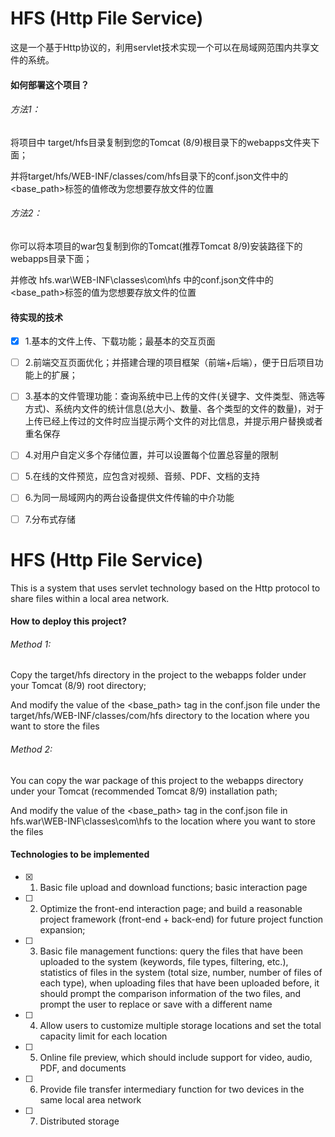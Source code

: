 # HFS (Http File Service)

这是一个基于Http协议的，利用servlet技术实现一个可以在局域网范围内共享文件的系统。

#### 如何部署这个项目？

###### 方法1：

将项目中 target/hfs目录复制到您的Tomcat (8/9)根目录下的webapps文件夹下面；

并将target/hfs/WEB-INF/classes/com/hfs目录下的conf.json文件中的<base_path>标签的值修改为您想要存放文件的位置

###### 方法2：

你可以将本项目的war包复制到你的Tomcat(推荐Tomcat 8/9)安装路径下的webapps目录下面；

并修改 hfs.war\WEB-INF\classes\com\hfs 中的conf.json文件中的<base_path>标签的值为您想要存放文件的位置

#### 待实现的技术

- [x] 1.基本的文件上传、下载功能；最基本的交互页面

- [ ] 2.前端交互页面优化；并搭建合理的项目框架（前端+后端），便于日后项目功能上的扩展；

- [ ] 3.基本的文件管理功能：查询系统中已上传的文件(关键字、文件类型、筛选等方式)、系统内文件的统计信息(总大小、数量、各个类型的文件的数量)，对于上传已经上传过的文件时应当提示两个文件的对比信息，并提示用户替换或者重名保存

- [ ] 4.对用户自定义多个存储位置，并可以设置每个位置总容量的限制

- [ ] 5.在线的文件预览，应包含对视频、音频、PDF、文档的支持

- [ ] 6.为同一局域网内的两台设备提供文件传输的中介功能

- [ ] 7.分布式存储

# HFS (Http File Service)

This is a system that uses servlet technology based on the Http protocol to share files within a local area network.

#### How to deploy this project?

###### Method 1:

Copy the target/hfs directory in the project to the webapps folder under your Tomcat (8/9) root directory;

And modify the value of the <base_path> tag in the conf.json file under the target/hfs/WEB-INF/classes/com/hfs directory to the location where you want to store the files

###### Method 2:

You can copy the war package of this project to the webapps directory under your Tomcat (recommended Tomcat 8/9) installation path;

And modify the value of the <base_path> tag in the conf.json file in hfs.war\WEB-INF\classes\com\hfs to the location where you want to store the files

#### Technologies to be implemented

- [x] 1. Basic file upload and download functions; basic interaction page

- [ ] 2. Optimize the front-end interaction page; and build a reasonable project framework (front-end + back-end) for future project function expansion;

- [ ] 3. Basic file management functions: query the files that have been uploaded to the system (keywords, file types, filtering, etc.), statistics of files in the system (total size, number, number of files of each type), when uploading files that have been uploaded before, it should prompt the comparison information of the two files, and prompt the user to replace or save with a different name

- [ ] 4. Allow users to customize multiple storage locations and set the total capacity limit for each location

- [ ] 5. Online file preview, which should include support for video, audio, PDF, and documents

- [ ] 6. Provide file transfer intermediary function for two devices in the same local area network

- [ ] 7. Distributed storage